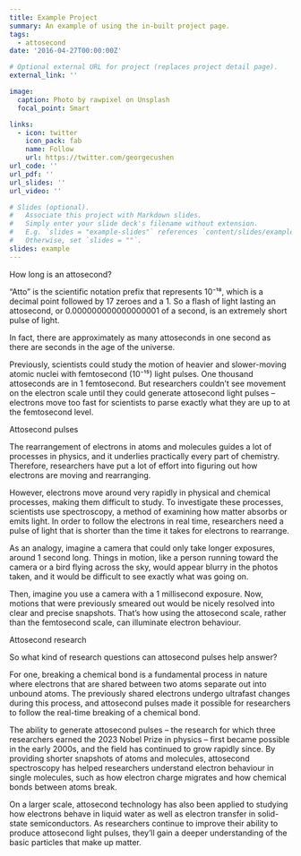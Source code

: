 ```yaml
---
title: Example Project
summary: An example of using the in-built project page.
tags:
  - attosecond
date: '2016-04-27T00:00:00Z'

# Optional external URL for project (replaces project detail page).
external_link: ''

image:
  caption: Photo by rawpixel on Unsplash
  focal_point: Smart

links:
  - icon: twitter
    icon_pack: fab
    name: Follow
    url: https://twitter.com/georgecushen
url_code: ''
url_pdf: ''
url_slides: ''
url_video: ''

# Slides (optional).
#   Associate this project with Markdown slides.
#   Simply enter your slide deck's filename without extension.
#   E.g. `slides = "example-slides"` references `content/slides/example-slides.md`.
#   Otherwise, set `slides = ""`.
slides: example
---
```


How long is an attosecond?

“Atto” is the scientific notation prefix that represents 10⁻¹⁸, which is a decimal point followed by 17 zeroes and a 1. So a flash of light lasting an attosecond, or 0.000000000000000001 of a second, is an extremely short pulse of light.

In fact, there are approximately as many attoseconds in one second as there are seconds in the age of the universe.

Previously, scientists could study the motion of heavier and slower-moving atomic nuclei with femtosecond (10⁻¹⁵) light pulses. One thousand attoseconds are in 1 femtosecond. But researchers couldn’t see movement on the electron scale until they could generate attosecond light pulses – electrons move too fast for scientists to parse exactly what they are up to at the femtosecond level.

Attosecond pulses

The rearrangement of electrons in atoms and molecules guides a lot of processes in physics, and it underlies practically every part of chemistry. Therefore, researchers have put a lot of effort into figuring out how electrons are moving and rearranging.

However, electrons move around very rapidly in physical and chemical processes, making them difficult to study. To investigate these processes, scientists use spectroscopy, a method of examining how matter absorbs or emits light. In order to follow the electrons in real time, researchers need a pulse of light that is shorter than the time it takes for electrons to rearrange.

As an analogy, imagine a camera that could only take longer exposures, around 1 second long. Things in motion, like a person running toward the camera or a bird flying across the sky, would appear blurry in the photos taken, and it would be difficult to see exactly what was going on.

Then, imagine you use a camera with a 1 millisecond exposure. Now, motions that were previously smeared out would be nicely resolved into clear and precise snapshots. That’s how using the attosecond scale, rather than the femtosecond scale, can illuminate electron behaviour.

Attosecond research

So what kind of research questions can attosecond pulses help answer?

For one, breaking a chemical bond is a fundamental process in nature where electrons that are shared between two atoms separate out into unbound atoms. The previously shared electrons undergo ultrafast changes during this process, and attosecond pulses made it possible for researchers to follow the real-time breaking of a chemical bond.

The ability to generate attosecond pulses – the research for which three researchers earned the 2023 Nobel Prize in physics – first became possible in the early 2000s, and the field has continued to grow rapidly since. By providing shorter snapshots of atoms and molecules, attosecond spectroscopy has helped researchers understand electron behaviour in single molecules, such as how electron charge migrates and how chemical bonds between atoms break.

On a larger scale, attosecond technology has also been applied to studying how electrons behave in liquid water as well as electron transfer in solid-state semiconductors. As researchers continue to improve their ability to produce attosecond light pulses, they’ll gain a deeper understanding of the basic particles that make up matter.